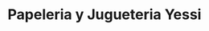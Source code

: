 ---
title: "Papeleria y Jugueteria Yessi"
url: /almoloya-de-juarez-estado-de-mexico/papeleria-y-jugueteria-yessi/
shop: material de oficina
---